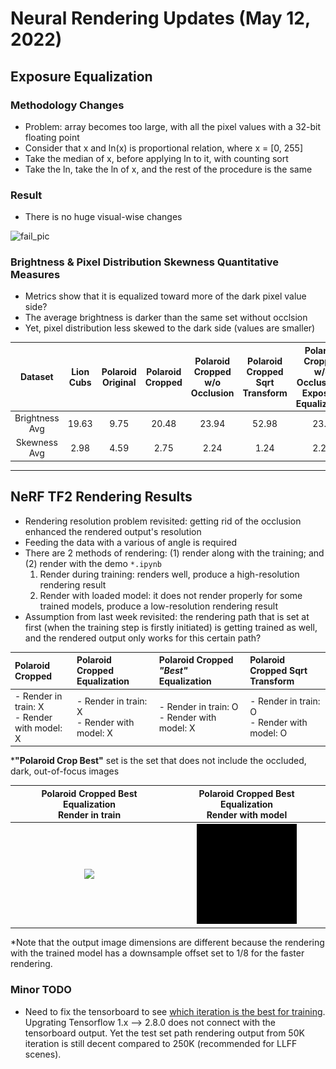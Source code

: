 # Neural Rendering Updates (May 12, 2022)

## Exposure Equalization
### Methodology Changes
- Problem: array becomes too large, with all the pixel values with a 32-bit floating point
- Consider that x and ln(x) is proportional relation, where x = [0, 255]
- Take the median of x, before applying ln to it, with counting sort
- Take the ln, take the ln of x, and the rest of the procedure is the same

### Result
- There is no huge visual-wise changes

<img src="../quantitative_measures/images/equalization.png" alt="fail_pic" width="300"/>

### Brightness & Pixel Distribution Skewness Quantitative Measures
- Metrics show that it is equalized toward more of the dark pixel value side?
- The average brightness is darker than the same set without occlsion
- Yet, pixel distribution less skewed to the dark side (values are smaller)

| Dataset | Lion Cubs | Polaroid Original | Polaroid Cropped | Polaroid Cropped w/o Occlusion | Polaroid Cropped Sqrt Transform | Polaroid Cropped w/o Occlusion & Exposure Equalization|
|:--:|:---:|:---:|:---:|:---:|:---:|:---:|
|Brightness Avg |19.63|9.75|20.48|23.94|52.98|23.4|
|Skewness Avg |2.98|4.59|2.75|2.24|1.24|2.23|

<hr>

## NeRF TF2 Rendering Results
- Rendering resolution problem revisited: getting rid of the occlusion enhanced the rendered output's resolution
- Feeding the data with a various of angle is required
- There are 2 methods of rendering: (1) render along with the training; and (2) render with the demo `*.ipynb`
    1. Render during training: renders well, produce a high-resolution rendering result
    2. Render with loaded model: it does not render properly for some trained models, produce a low-resolution rendering result
- Assumption from last week revisited: the rendering path that is set at first (when the training step is firstly initiated) is getting trained as well, and the rendered output only works for this certain path?

| Polaroid Cropped | Polaroid Cropped Equalization | Polaroid Cropped <i>"Best"</i> Equalization | Polaroid Cropped Sqrt Transform|
|:--------|:---------|:------------------|:------------------|
|- Render in train: X <br/> - Render with model: X |- Render in train: X <br/> - Render with model: X|- Render in train: O <br/> - Render with model: X|- Render in train: O <br/> - Render with model: O|

*<b>"Polaroid Crop Best"</b> set is the set that does not include the occluded, dark, out-of-focus images

| Polaroid Cropped <b>Best</b> Equalization <br/> Render in train | Polaroid Cropped <b>Best</b> Equalization <br/> Render with model|
|:--------:|:---------:|
|![](../nerf_output/polaroid_crop_best_log/render_train_250k.gif)|![](../nerf_output/polaroid_crop_best_log/render_model_250k.gif)|

*Note that the output image dimensions are different because the rendering with the trained model has a downsample offset set to 1/8 for the faster rendering.

### Minor TODO
- Need to fix the tensorboard to see <u>which iteration is the best for training</u>. Upgrating Tensorflow 1.x --> 2.8.0 does not connect with the tensorboard output. Yet the test set path rendering output from 50K iteration is still decent compared to 250K (recommended for LLFF scenes).